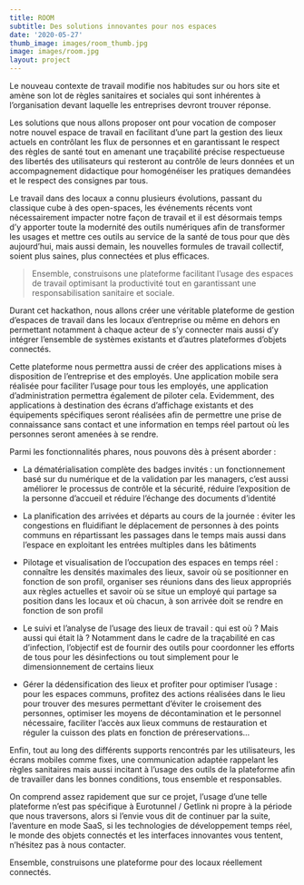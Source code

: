 ```yaml
---
title: ROOM
subtitle: Des solutions innovantes pour nos espaces
date: '2020-05-27'
thumb_image: images/room_thumb.jpg
image: images/room.jpg
layout: project
---
```


Le nouveau contexte de travail modifie nos habitudes sur ou hors site et amène son lot de règles sanitaires et sociales qui sont inhérentes à l’organisation devant laquelle les entreprises devront trouver réponse.

Les solutions que nous allons proposer ont pour vocation de composer notre nouvel espace de travail en facilitant d’une part la gestion des lieux actuels en contrôlant les flux de personnes et en garantissant le respect des règles de santé tout en amenant une traçabilité précise respectueuse des libertés des utilisateurs qui resteront au contrôle de leurs données et un accompagnement didactique pour homogénéiser les pratiques demandées et le respect des consignes par tous.

Le travail dans des locaux a connu plusieurs évolutions, passant du classique cube à des open-spaces, les événements récents vont nécessairement impacter notre façon de travail et il est désormais temps d’y apporter toute la modernité des outils numériques afin de transformer les usages et mettre ces outils au service de la santé de tous pour que dès aujourd’hui, mais aussi demain, les nouvelles formules de travail collectif, soient plus saines, plus connectées et plus efficaces.

> Ensemble, construisons une plateforme facilitant l’usage des espaces de travail optimisant la productivité tout en garantissant une responsabilisation sanitaire et sociale.

Durant cet hackathon, nous allons créer une véritable plateforme de gestion d’espaces de travail dans les locaux d’entreprise ou même en dehors en permettant notamment à chaque acteur de s’y connecter mais aussi d’y intégrer l’ensemble de systèmes existants et d’autres plateformes d’objets connectés.

Cette plateforme nous permettra aussi de créer des applications mises à disposition de l’entreprise et des employés. Une application mobile sera réalisée pour faciliter l’usage pour tous les employés, une application d’administration permettra également de piloter cela. Evidemment, des applications à destination des écrans d’affichage existants et des équipements spécifiques seront réalisées afin de permettre une prise de connaissance sans contact et une information en temps réel partout où les personnes seront amenées à se rendre.

Parmi les fonctionnalités phares, nous pouvons dès à présent aborder :

- La dématérialisation complète des badges invités : un fonctionnement basé sur du numérique et de la validation par les managers, c’est aussi améliorer le processus de contrôle et la sécurité, réduire l’exposition de la personne d’accueil et réduire l’échange des documents d’identité

- La planification des arrivées et départs au cours de la journée : éviter les congestions en fluidifiant le déplacement de personnes à des points communs en répartissant les passages dans le temps mais aussi dans l’espace en exploitant les entrées multiples dans les bâtiments

- Pilotage et visualisation de l’occupation des espaces en temps réel : connaître les densités maximales des lieux, savoir où se positionner en fonction de son profil, organiser ses réunions dans des lieux appropriés aux règles actuelles et savoir où se situe un employé qui partage sa position dans les locaux et où chacun, à son arrivée doit se rendre en fonction de son profil

- Le suivi et l’analyse de l’usage des lieux de travail : qui est où ? Mais aussi qui était là ? Notamment dans le cadre de la traçabilité en cas d’infection, l’objectif est de fournir des outils pour coordonner les efforts de tous pour les désinfections ou tout simplement pour le dimensionnement de certains lieux

- Gérer la dédensification des lieux et profiter pour optimiser l’usage : pour les espaces communs, profitez des actions réalisées dans le lieu pour trouver des mesures permettant d’éviter le croisement des personnes, optimiser les moyens de décontamination et le personnel nécessaire, faciliter l’accès aux lieux communs de restauration et réguler la cuisson des plats en fonction de préreservations…

Enfin, tout au long des différents supports rencontrés par les utilisateurs, les écrans mobiles comme fixes, une communication adaptée rappelant les règles sanitaires mais aussi incitant à l’usage des outils de la plateforme afin de travailler dans les bonnes conditions, tous ensemble et responsables.  

On comprend assez rapidement que sur ce projet, l’usage d’une telle plateforme n’est pas spécifique à Eurotunnel / Getlink ni propre à la période que nous traversons, alors si l’envie vous dit de continuer par la suite, l’aventure en mode SaaS, si les technologies de développement temps réel, le monde des objets connectés et les interfaces innovantes vous tentent, n’hésitez pas à nous contacter.

Ensemble, construisons une plateforme pour des locaux réellement connectés.
